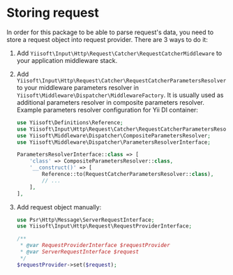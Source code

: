 # Storing request

In order for this package to be able to parse request's data, you need to store a request object into request provider. 
There are 3 ways to do it:

1) Add `Yiisoft\Input\Http\Request\Catcher\RequestCatcherMiddleware` to your application middleware stack.

2) Add `Yiisoft\Input\Http\Request\Catcher\RequestCatcherParametersResolver` to your middleware parameters resolver
   in `Yiisoft\Middleware\Dispatcher\MiddlewareFactory`. It is usually used as additional parameters resolver in 
   composite parameters resolver. Example parameters resolver configuration for Yii DI container:

    ```php
    use Yiisoft\Definitions\Reference;
    use Yiisoft\Input\Http\Request\Catcher\RequestCatcherParametersResolver;
    use Yiisoft\Middleware\Dispatcher\CompositeParametersResolver;
    use Yiisoft\Middleware\Dispatcher\ParametersResolverInterface;
    
    ParametersResolverInterface::class => [
        'class' => CompositeParametersResolver::class,
        '__construct()' => [
            Reference::to(RequestCatcherParametersResolver::class),
            // ...
        ],
    ],
    ```

3) Add request object manually:

    ```php
    use Psr\Http\Message\ServerRequestInterface;
    use Yiisoft\Input\Http\Request\RequestProviderInterface;
    
    /** 
     * @var RequestProviderInterface $requestProvider
     * @var ServerRequestInterface $request
     */
    $requestProvider->set($request);
    ```
